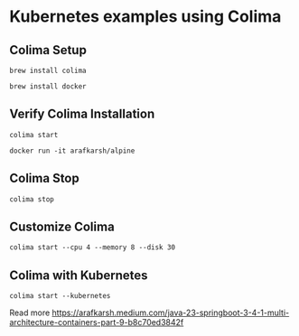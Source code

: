 # Kubernetes examples using Colima


## Colima Setup
```
brew install colima
```

```
brew install docker
```

## Verify Colima Installation
```
colima start
```

```
docker run -it arafkarsh/alpine
```

## Colima Stop
```
colima stop
```

## Customize Colima 
```
colima start --cpu 4 --memory 8 --disk 30
```


## Colima with Kubernetes
```
colima start --kubernetes
```


Read more https://arafkarsh.medium.com/java-23-springboot-3-4-1-multi-architecture-containers-part-9-b8c70ed3842f
